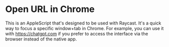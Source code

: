 # Open URL in Chrome

This is an AppleScript that's designed to be used with Raycast. It's a quick way to focus a specific window+tab in Chrome. For example, you can use it with https://chatgpt.com if you prefer to access the interface via the browser instead of the native app.
